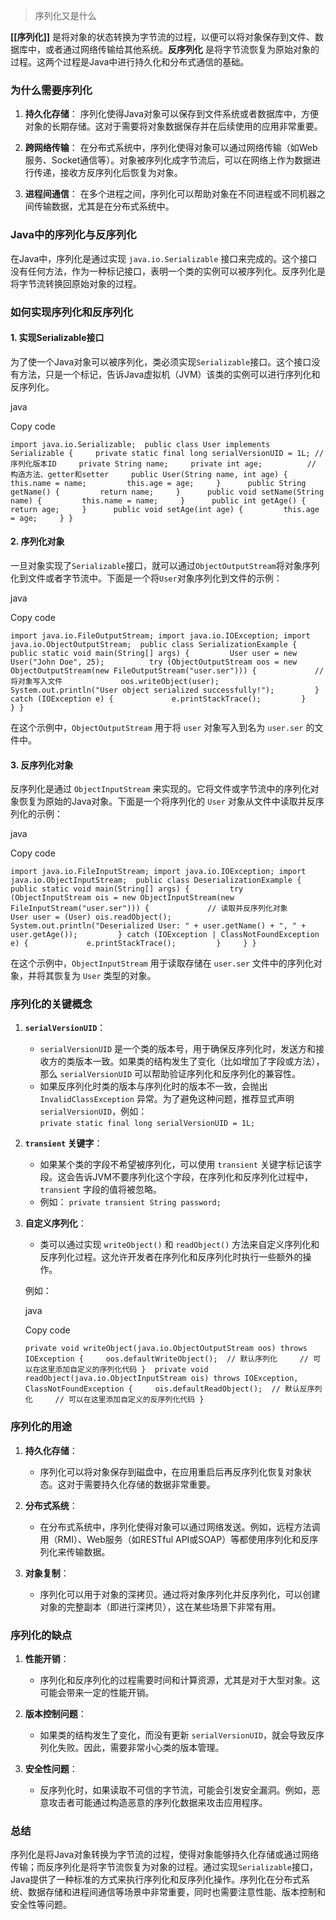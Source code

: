 
>序列化又是什么

**[[序列化]]** 是将对象的状态转换为字节流的过程，以便可以将对象保存到文件、数据库中，或者通过网络传输给其他系统。**反序列化** 是将字节流恢复为原始对象的过程。这两个过程是Java中进行持久化和分布式通信的基础。

### **为什么需要序列化**

1. **持久化存储**： 序列化使得Java对象可以保存到文件系统或者数据库中，方便对象的长期存储。这对于需要将对象数据保存并在后续使用的应用非常重要。
    
2. **跨网络传输**： 在分布式系统中，序列化使得对象可以通过网络传输（如Web服务、Socket通信等）。对象被序列化成字节流后，可以在网络上作为数据进行传递，接收方反序列化后恢复为对象。
    
3. **进程间通信**： 在多个进程之间，序列化可以帮助对象在不同进程或不同机器之间传输数据，尤其是在分布式系统中。
    

### **Java中的序列化与反序列化**

在Java中，序列化是通过实现 `java.io.Serializable` 接口来完成的。这个接口没有任何方法，作为一种标记接口，表明一个类的实例可以被序列化。反序列化是将字节流转换回原始对象的过程。

### **如何实现序列化和反序列化**

#### 1. **实现Serializable接口**

为了使一个Java对象可以被序列化，类必须实现`Serializable`接口。这个接口没有方法，只是一个标记，告诉Java虚拟机（JVM）该类的实例可以进行序列化和反序列化。

java

Copy code

`import java.io.Serializable;  public class User implements Serializable {     private static final long serialVersionUID = 1L; // 序列化版本ID     private String name;     private int age;          // 构造方法、getter和setter     public User(String name, int age) {         this.name = name;         this.age = age;     }      public String getName() {         return name;     }      public void setName(String name) {         this.name = name;     }      public int getAge() {         return age;     }      public void setAge(int age) {         this.age = age;     } }`

#### 2. **序列化对象**

一旦对象实现了`Serializable`接口，就可以通过`ObjectOutputStream`将对象序列化到文件或者字节流中。下面是一个将`User`对象序列化到文件的示例：

java

Copy code

`import java.io.FileOutputStream; import java.io.IOException; import java.io.ObjectOutputStream;  public class SerializationExample {     public static void main(String[] args) {         User user = new User("John Doe", 25);          try (ObjectOutputStream oos = new ObjectOutputStream(new FileOutputStream("user.ser"))) {             // 将对象写入文件             oos.writeObject(user);             System.out.println("User object serialized successfully!");         } catch (IOException e) {             e.printStackTrace();         }     } }`

在这个示例中，`ObjectOutputStream` 用于将 `user` 对象写入到名为 `user.ser` 的文件中。

#### 3. **反序列化对象**

反序列化是通过 `ObjectInputStream` 来实现的。它将文件或字节流中的序列化对象恢复为原始的Java对象。下面是一个将序列化的 `User` 对象从文件中读取并反序列化的示例：

java

Copy code

`import java.io.FileInputStream; import java.io.IOException; import java.io.ObjectInputStream;  public class DeserializationExample {     public static void main(String[] args) {         try (ObjectInputStream ois = new ObjectInputStream(new FileInputStream("user.ser"))) {             // 读取并反序列化对象             User user = (User) ois.readObject();             System.out.println("Deserialized User: " + user.getName() + ", " + user.getAge());         } catch (IOException | ClassNotFoundException e) {             e.printStackTrace();         }     } }`

在这个示例中，`ObjectInputStream` 用于读取存储在 `user.ser` 文件中的序列化对象，并将其恢复为 `User` 类型的对象。

### **序列化的关键概念**

1. **`serialVersionUID`**：
    
    - `serialVersionUID` 是一个类的版本号，用于确保反序列化时，发送方和接收方的类版本一致。如果类的结构发生了变化（比如增加了字段或方法），那么 `serialVersionUID` 可以帮助验证序列化和反序列化的兼容性。
    - 如果反序列化时类的版本与序列化时的版本不一致，会抛出 `InvalidClassException` 异常。为了避免这种问题，推荐显式声明 `serialVersionUID`，例如：        
        `private static final long serialVersionUID = 1L;`
        
2. **`transient` 关键字**：
    
    - 如果某个类的字段不希望被序列化，可以使用 `transient` 关键字标记该字段。这会告诉JVM不要序列化这个字段，在序列化和反序列化过程中，`transient` 字段的值将被忽略。
    - 例如：
        `private transient String password;`
        
3. **自定义序列化**：
    
    - 类可以通过实现 `writeObject()` 和 `readObject()` 方法来自定义序列化和反序列化过程。这允许开发者在序列化和反序列化时执行一些额外的操作。
    
    例如：
    
    java
    
    Copy code
    
    `private void writeObject(java.io.ObjectOutputStream oos) throws IOException {     oos.defaultWriteObject();  // 默认序列化     // 可以在这里添加自定义的序列化代码 }  private void readObject(java.io.ObjectInputStream ois) throws IOException, ClassNotFoundException {     ois.defaultReadObject();  // 默认反序列化     // 可以在这里添加自定义的反序列化代码 }`
    

### **序列化的用途**

1. **持久化存储**：
    
    - 序列化可以将对象保存到磁盘中，在应用重启后再反序列化恢复对象状态。这对于需要持久化存储的数据非常重要。
2. **分布式系统**：
    
    - 在分布式系统中，序列化使得对象可以通过网络发送。例如，远程方法调用（RMI）、Web服务（如RESTful API或SOAP）等都使用序列化和反序列化来传输数据。
3. **对象复制**：
    
    - 序列化可以用于对象的深拷贝。通过将对象序列化并反序列化，可以创建对象的完整副本（即进行深拷贝），这在某些场景下非常有用。

### **序列化的缺点**

1. **性能开销**：
    
    - 序列化和反序列化的过程需要时间和计算资源，尤其是对于大型对象。这可能会带来一定的性能开销。
2. **版本控制问题**：
    
    - 如果类的结构发生了变化，而没有更新 `serialVersionUID`，就会导致反序列化失败。因此，需要非常小心类的版本管理。
3. **安全性问题**：
    
    - 反序列化时，如果读取不可信的字节流，可能会引发安全漏洞。例如，恶意攻击者可能通过构造恶意的序列化数据来攻击应用程序。

### **总结**

序列化是将Java对象转换为字节流的过程，使得对象能够持久化存储或通过网络传输；而反序列化是将字节流恢复为对象的过程。通过实现`Serializable`接口，Java提供了一种标准的方式来执行序列化和反序列化操作。序列化在分布式系统、数据存储和进程间通信等场景中非常重要，同时也需要注意性能、版本控制和安全性等问题。